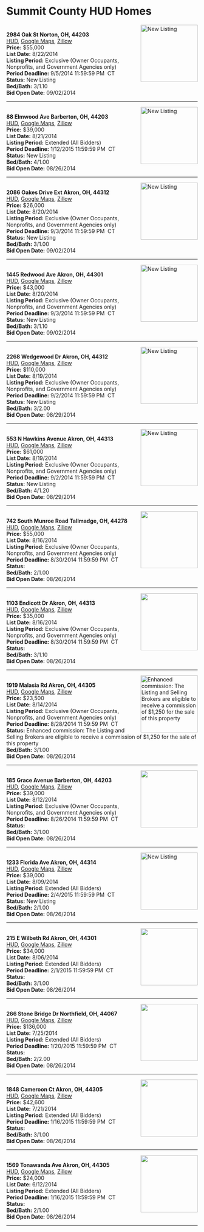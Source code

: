 # Summit County HUD Homes

[<img alt="New Listing" src="https://www.hudhomestore.com/pages/ImageShow.aspx?Case=412-645619" align="right" style="height:150px;">](http://www.hudhomestore.com/Listing/PropertyDetails.aspx?caseNumber=412-645619)  
**2984 Oak St Norton, OH, 44203**  
[HUD](http://www.hudhomestore.com/Listing/PropertyDetails.aspx?caseNumber=412-645619), [Google Maps](http://maps.google.com/maps?q=2984+Oak+St+Norton%2C+OH%2C+44203), [Zillow](http://www.zillow.com/homes/2984+Oak+St+Norton%2C+OH%2C+44203/)  
**Price:** $55,000  
**List Date:** 8/22/2014  
**Listing Period:** Exclusive (Owner Occupants, Nonprofits, and Government Agencies only)  
**Period Deadline:** 9/5/2014 11:59:59 PM  CT  
**Status:** New Listing  
**Bed/Bath:** 3/1.10  
**Bid Open Date:** 09/02/2014

***

[<img alt="New Listing" src="https://www.hudhomestore.com/pages/ImageShow.aspx?Case=412-569418" align="right" style="height:150px;">](http://www.hudhomestore.com/Listing/PropertyDetails.aspx?caseNumber=412-569418)  
**88 Elmwood Ave Barberton, OH, 44203**  
[HUD](http://www.hudhomestore.com/Listing/PropertyDetails.aspx?caseNumber=412-569418), [Google Maps](http://maps.google.com/maps?q=88+Elmwood+Ave+Barberton%2C+OH%2C+44203), [Zillow](http://www.zillow.com/homes/88+Elmwood+Ave+Barberton%2C+OH%2C+44203/)  
**Price:** $39,000  
**List Date:** 8/21/2014  
**Listing Period:** Extended (All Bidders)  
**Period Deadline:** 1/12/2015 11:59:59 PM  CT  
**Status:** New Listing  
**Bed/Bath:** 4/1.00  
**Bid Open Date:** 08/26/2014

***

[<img alt="New Listing" src="https://www.hudhomestore.com/pages/ImageShow.aspx?Case=412-549396" align="right" style="height:150px;">](http://www.hudhomestore.com/Listing/PropertyDetails.aspx?caseNumber=412-549396)  
**2086 Oakes Drive Ext Akron, OH, 44312**  
[HUD](http://www.hudhomestore.com/Listing/PropertyDetails.aspx?caseNumber=412-549396), [Google Maps](http://maps.google.com/maps?q=2086+Oakes+Drive+Ext+Akron%2C+OH%2C+44312), [Zillow](http://www.zillow.com/homes/2086+Oakes+Drive+Ext+Akron%2C+OH%2C+44312/)  
**Price:** $26,000  
**List Date:** 8/20/2014  
**Listing Period:** Exclusive (Owner Occupants, Nonprofits, and Government Agencies only)  
**Period Deadline:** 9/3/2014 11:59:59 PM  CT  
**Status:** New Listing  
**Bed/Bath:** 3/1.00  
**Bid Open Date:** 09/02/2014

***

[<img alt="New Listing" src="https://www.hudhomestore.com/pages/ImageShow.aspx?Case=412-537142" align="right" style="height:150px;">](http://www.hudhomestore.com/Listing/PropertyDetails.aspx?caseNumber=412-537142)  
**1445 Redwood Ave Akron, OH, 44301**  
[HUD](http://www.hudhomestore.com/Listing/PropertyDetails.aspx?caseNumber=412-537142), [Google Maps](http://maps.google.com/maps?q=1445+Redwood+Ave+Akron%2C+OH%2C+44301), [Zillow](http://www.zillow.com/homes/1445+Redwood+Ave+Akron%2C+OH%2C+44301/)  
**Price:** $43,000  
**List Date:** 8/20/2014  
**Listing Period:** Exclusive (Owner Occupants, Nonprofits, and Government Agencies only)  
**Period Deadline:** 9/3/2014 11:59:59 PM  CT  
**Status:** New Listing  
**Bed/Bath:** 3/1.10  
**Bid Open Date:** 09/02/2014

***

[<img alt="New Listing" src="https://www.hudhomestore.com/pages/ImageShow.aspx?Case=412-536616" align="right" style="height:150px;">](http://www.hudhomestore.com/Listing/PropertyDetails.aspx?caseNumber=412-536616)  
**2268 Wedgewood Dr Akron, OH, 44312**  
[HUD](http://www.hudhomestore.com/Listing/PropertyDetails.aspx?caseNumber=412-536616), [Google Maps](http://maps.google.com/maps?q=2268+Wedgewood+Dr+Akron%2C+OH%2C+44312), [Zillow](http://www.zillow.com/homes/2268+Wedgewood+Dr+Akron%2C+OH%2C+44312/)  
**Price:** $110,000  
**List Date:** 8/19/2014  
**Listing Period:** Exclusive (Owner Occupants, Nonprofits, and Government Agencies only)  
**Period Deadline:** 9/2/2014 11:59:59 PM  CT  
**Status:** New Listing  
**Bed/Bath:** 3/2.00  
**Bid Open Date:** 08/29/2014

***

[<img alt="New Listing" src="https://www.hudhomestore.com/pages/ImageShow.aspx?Case=412-460457" align="right" style="height:150px;">](http://www.hudhomestore.com/Listing/PropertyDetails.aspx?caseNumber=412-460457)  
**553 N Hawkins Avenue Akron, OH, 44313**  
[HUD](http://www.hudhomestore.com/Listing/PropertyDetails.aspx?caseNumber=412-460457), [Google Maps](http://maps.google.com/maps?q=553+N+Hawkins+Avenue+Akron%2C+OH%2C+44313), [Zillow](http://www.zillow.com/homes/553+N+Hawkins+Avenue+Akron%2C+OH%2C+44313/)  
**Price:** $61,000  
**List Date:** 8/19/2014  
**Listing Period:** Exclusive (Owner Occupants, Nonprofits, and Government Agencies only)  
**Period Deadline:** 9/2/2014 11:59:59 PM  CT  
**Status:** New Listing  
**Bed/Bath:** 4/1.20  
**Bid Open Date:** 08/29/2014

***

[<img alt="" src="https://www.hudhomestore.com/pages/ImageShow.aspx?Case=412-509359" align="right" style="height:150px;">](http://www.hudhomestore.com/Listing/PropertyDetails.aspx?caseNumber=412-509359)  
**742 South Munroe Road Tallmadge, OH, 44278**  
[HUD](http://www.hudhomestore.com/Listing/PropertyDetails.aspx?caseNumber=412-509359), [Google Maps](http://maps.google.com/maps?q=742+South+Munroe+Road+Tallmadge%2C+OH%2C+44278), [Zillow](http://www.zillow.com/homes/742+South+Munroe+Road+Tallmadge%2C+OH%2C+44278/)  
**Price:** $55,000  
**List Date:** 8/16/2014  
**Listing Period:** Exclusive (Owner Occupants, Nonprofits, and Government Agencies only)  
**Period Deadline:** 8/30/2014 11:59:59 PM  CT  
**Status:**   
**Bed/Bath:** 2/1.00  
**Bid Open Date:** 08/26/2014

***

[<img alt="" src="https://www.hudhomestore.com/pages/ImageShow.aspx?Case=412-419501" align="right" style="height:150px;">](http://www.hudhomestore.com/Listing/PropertyDetails.aspx?caseNumber=412-419501)  
**1103 Endicott Dr Akron, OH, 44313**  
[HUD](http://www.hudhomestore.com/Listing/PropertyDetails.aspx?caseNumber=412-419501), [Google Maps](http://maps.google.com/maps?q=1103+Endicott+Dr+Akron%2C+OH%2C+44313), [Zillow](http://www.zillow.com/homes/1103+Endicott+Dr+Akron%2C+OH%2C+44313/)  
**Price:** $35,000  
**List Date:** 8/16/2014  
**Listing Period:** Exclusive (Owner Occupants, Nonprofits, and Government Agencies only)  
**Period Deadline:** 8/30/2014 11:59:59 PM  CT  
**Status:**   
**Bed/Bath:** 3/1.10  
**Bid Open Date:** 08/26/2014

***

[<img alt="Enhanced commission: The Listing and Selling Brokers are eligible to receive a commission of $1,250 for the sale of this property" src="https://www.hudhomestore.com/pages/ImageShow.aspx?Case=412-553514" align="right" style="height:150px;">](http://www.hudhomestore.com/Listing/PropertyDetails.aspx?caseNumber=412-553514)  
**1919 Malasia Rd Akron, OH, 44305**  
[HUD](http://www.hudhomestore.com/Listing/PropertyDetails.aspx?caseNumber=412-553514), [Google Maps](http://maps.google.com/maps?q=1919+Malasia+Rd+Akron%2C+OH%2C+44305), [Zillow](http://www.zillow.com/homes/1919+Malasia+Rd+Akron%2C+OH%2C+44305/)  
**Price:** $23,500  
**List Date:** 8/14/2014  
**Listing Period:** Exclusive (Owner Occupants, Nonprofits, and Government Agencies only)  
**Period Deadline:** 8/28/2014 11:59:59 PM  CT  
**Status:** Enhanced commission: The Listing and Selling Brokers are eligible to receive a commission of $1,250 for the sale of this property  
**Bed/Bath:** 3/1.00  
**Bid Open Date:** 08/26/2014

***

[<img alt="" src="https://www.hudhomestore.com/pages/ImageShow.aspx?Case=412-517719" align="right" style="height:150px;">](http://www.hudhomestore.com/Listing/PropertyDetails.aspx?caseNumber=412-517719)  
**185 Grace Avenue Barberton, OH, 44203**  
[HUD](http://www.hudhomestore.com/Listing/PropertyDetails.aspx?caseNumber=412-517719), [Google Maps](http://maps.google.com/maps?q=185+Grace+Avenue+Barberton%2C+OH%2C+44203), [Zillow](http://www.zillow.com/homes/185+Grace+Avenue+Barberton%2C+OH%2C+44203/)  
**Price:** $39,000  
**List Date:** 8/12/2014  
**Listing Period:** Exclusive (Owner Occupants, Nonprofits, and Government Agencies only)  
**Period Deadline:** 8/26/2014 11:59:59 PM  CT  
**Status:**   
**Bed/Bath:** 3/1.00  
**Bid Open Date:** 08/26/2014

***

[<img alt="New Listing" src="https://www.hudhomestore.com/pages/ImageShow.aspx?Case=412-586194" align="right" style="height:150px;">](http://www.hudhomestore.com/Listing/PropertyDetails.aspx?caseNumber=412-586194)  
**1233 Florida Ave Akron, OH, 44314**  
[HUD](http://www.hudhomestore.com/Listing/PropertyDetails.aspx?caseNumber=412-586194), [Google Maps](http://maps.google.com/maps?q=1233+Florida+Ave+Akron%2C+OH%2C+44314), [Zillow](http://www.zillow.com/homes/1233+Florida+Ave+Akron%2C+OH%2C+44314/)  
**Price:** $39,000  
**List Date:** 8/09/2014  
**Listing Period:** Extended (All Bidders)  
**Period Deadline:** 2/4/2015 11:59:59 PM  CT  
**Status:** New Listing  
**Bed/Bath:** 2/1.00  
**Bid Open Date:** 08/26/2014

***

[<img alt="" src="https://www.hudhomestore.com/pages/ImageShow.aspx?Case=412-587833" align="right" style="height:150px;">](http://www.hudhomestore.com/Listing/PropertyDetails.aspx?caseNumber=412-587833)  
**215 E Wilbeth Rd Akron, OH, 44301**  
[HUD](http://www.hudhomestore.com/Listing/PropertyDetails.aspx?caseNumber=412-587833), [Google Maps](http://maps.google.com/maps?q=215+E+Wilbeth+Rd+Akron%2C+OH%2C+44301), [Zillow](http://www.zillow.com/homes/215+E+Wilbeth+Rd+Akron%2C+OH%2C+44301/)  
**Price:** $34,000  
**List Date:** 8/06/2014  
**Listing Period:** Extended (All Bidders)  
**Period Deadline:** 2/1/2015 11:59:59 PM  CT  
**Status:**   
**Bed/Bath:** 3/1.00  
**Bid Open Date:** 08/26/2014

***

[<img alt="" src="https://www.hudhomestore.com/pages/ImageShow.aspx?Case=412-517601" align="right" style="height:150px;">](http://www.hudhomestore.com/Listing/PropertyDetails.aspx?caseNumber=412-517601)  
**266 Stone Bridge Dr Northfield, OH, 44067**  
[HUD](http://www.hudhomestore.com/Listing/PropertyDetails.aspx?caseNumber=412-517601), [Google Maps](http://maps.google.com/maps?q=266+Stone+Bridge+Dr+Northfield%2C+OH%2C+44067), [Zillow](http://www.zillow.com/homes/266+Stone+Bridge+Dr+Northfield%2C+OH%2C+44067/)  
**Price:** $136,000  
**List Date:** 7/25/2014  
**Listing Period:** Extended (All Bidders)  
**Period Deadline:** 1/20/2015 11:59:59 PM  CT  
**Status:**   
**Bed/Bath:** 2/2.00  
**Bid Open Date:** 08/26/2014

***

[<img alt="" src="https://www.hudhomestore.com/pages/ImageShow.aspx?Case=412-557558" align="right" style="height:150px;">](http://www.hudhomestore.com/Listing/PropertyDetails.aspx?caseNumber=412-557558)  
**1848 Cameroon Ct Akron, OH, 44305**  
[HUD](http://www.hudhomestore.com/Listing/PropertyDetails.aspx?caseNumber=412-557558), [Google Maps](http://maps.google.com/maps?q=1848+Cameroon+Ct+Akron%2C+OH%2C+44305), [Zillow](http://www.zillow.com/homes/1848+Cameroon+Ct+Akron%2C+OH%2C+44305/)  
**Price:** $42,600  
**List Date:** 7/21/2014  
**Listing Period:** Extended (All Bidders)  
**Period Deadline:** 1/16/2015 11:59:59 PM  CT  
**Status:**   
**Bed/Bath:** 3/1.00  
**Bid Open Date:** 08/26/2014

***

[<img alt="" src="https://www.hudhomestore.com/pages/ImageShow.aspx?Case=412-534663" align="right" style="height:150px;">](http://www.hudhomestore.com/Listing/PropertyDetails.aspx?caseNumber=412-534663)  
**1569 Tonawanda Ave Akron, OH, 44305**  
[HUD](http://www.hudhomestore.com/Listing/PropertyDetails.aspx?caseNumber=412-534663), [Google Maps](http://maps.google.com/maps?q=1569+Tonawanda+Ave+Akron%2C+OH%2C+44305), [Zillow](http://www.zillow.com/homes/1569+Tonawanda+Ave+Akron%2C+OH%2C+44305/)  
**Price:** $24,000  
**List Date:** 6/12/2014  
**Listing Period:** Extended (All Bidders)  
**Period Deadline:** 1/16/2015 11:59:59 PM  CT  
**Status:**   
**Bed/Bath:** 2/1.00  
**Bid Open Date:** 08/26/2014

***

